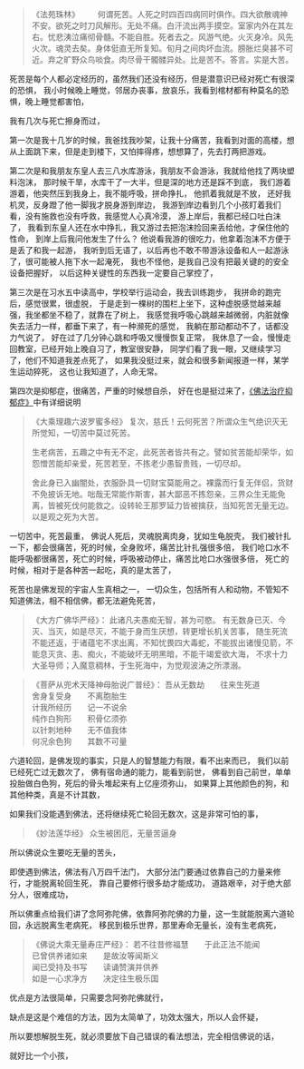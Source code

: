> 《法苑珠林》
> 　　何谓死苦。人死之时四百四病同时俱作。四大欲散魂神不安。欲死之时刀风解形。无处不痛。白汗流出两手摸空。室家内外在其左右。忧悲洟泣痛彻骨髓。不能自胜。死者去之。风游气绝。火灭身冷。风先火次。魂灵去矣。身体侹直无所复知。旬月之间肉坏血流。膀胀烂臭甚不可近。弃之旷野众鸟啖食。肉尽骨干髑髅异处。比是苦不。答言。实是大苦。  

死苦是每个人都必定经历的，虽然我们还没有经历，但是潜意识已经对死亡有很深的恐惧，
我小时候晚上睡觉，邻居办丧事，放哀乐，我看到棺材都有种莫名的恐惧，晚上睡觉都害怕，

我有几次与死亡擦身而过，

第一次是我十几岁的时候，我爸找我吵架，让我十分痛苦，我看到对面的高楼，想从上面跳下来，但是走到楼下，又怕摔得疼，想想算了，先去打两把游戏。

第二次是和我朋友东皇人去三八水库游泳，我朋友不会游泳，我就给他找了两块塑料泡沫，
那时候干旱，水库干了一大半，但是深的地方还是踩不到底，
我们游着游着，他突然压到我身上，我不能呼吸，拼命挣扎，
他抓着我就是不放，
还好我机灵，反身蹬了他一脚我才脱身游到岸边，
我游到岸边看到几个小孩盯着我们看，没有施救也没有呼救，我感觉人心真冷漠，
游上岸后，我都已经口吐白沫了，
我看到东皇人还在水中挣扎，我又游过去把泡沫捡回来丢给他，才保住他的性命，
到岸上后我问他发生了什么？
他说看我游的很吃力，他拿着泡沫不方便于是丢了和我一起游，
我听到后无语了，以后再也不敢不带游泳设备和人一起游泳了，很可能被人拖下水一起淹死，
我也不怪他，是我自己没有把最关键的的安全设备把握好，
以后这种关键性的东西我一定要自己掌控了，

第三次是在习水五中读高中，学校举行运动会，我去训练跑步，
我拼命的跑完后，感觉很累，很虚脱，
于是走到一棵树的围栏上坐下，这种虚脱感觉越来越强，我坐都坐不稳了，就靠在了树上，
我感觉我呼吸心跳越来越微弱，内脏就像失去活力一样，都垂下来了，有一种濒死的感觉，
我躺在那动都动不了，话都没力气说了，
好在过了几分钟心跳和呼吸又慢慢恢复正常，
我休息了一会，慢慢走回教室，已经开始上晚自习了，教室很安静，
同学们看了我一眼，又继续学习了，他们不知道我差点死了，
如果我没挺过来，就会和很多新闻报道一样，某学生运动猝死，
这也让我知道了，人命无常。

第四次是抑郁症，很痛苦，严重的时候想自杀，
好在也是挺过来了，[《佛法治疗抑郁症》](https://www.kancloud.cn/luojiangtao/yiyuzheng)中有详细说明

> 《大乘理趣六波罗蜜多经》
> 复次，慈氏！云何死苦？所谓众生气绝识灭无所觉知，一切苦中莫过死苦。
> 
> 生老病苦，五趣之中有无不定，此死苦者皆共有之。譬如贫苦能却荣华，如怨憎苦能却亲爱，死苦若至，不拣老少愚智贵贱，一切尽却。
> 
> 舍此身已入幽闇处，衣服卧具一切财宝莫能用之。裸露而行复无伴侣，货财不免披诉无地。咄哉无常能作斯害，甚大鄙恶不拣怨亲，三界众生无能免离，皆被死伐何能救之。设转轮王那罗延力皆被擒获，当知死苦无量无边。以是观之死为大苦。

一切苦中，死苦最重，
佛说人死后，灵魂脱离肉身，犹如生龟脱壳，
我们被针扎一下，都会很痛苦，死的时候，全身败坏，痛苦比针扎强很多倍，
我们呛口水不能呼吸都很痛苦，死亡的时候，呼吸被动停止，痛苦比呛口水强很多倍，
死亡的时候，相对于是各种苦一起吃，真的是太苦了，

死苦也是佛发现的宇宙人生真相之一，
一切众生，包括所有人和动物，不管知不知道佛法，相不相信佛，都无法避免死苦，

> 《大方广佛华严经》：
> 此诸凡夫愚痴无智，甚为可愍。
> 有无数身已灭、今灭、当灭，如是尽灭，不能于身而生厌想，转更增长机关苦事，
> 随生死流不能还返，于诸蕴宅不求出离，不知忧畏四大毒蛇，不能拔出诸慢见箭，不能息灭贪、恚、痴火，不能破坏无明黑暗，不能干竭爱欲大海，
> 不求十力大圣导师；入魔意稠林，于生死海中，为觉观波涛之所漂溺。

> 《菩萨从兜术天降神母胎说广普经》：
> 吾从无数劫　　往来生死道  
> 舍身复受身　　不离胞胎生  
> 计我所经历　　记一不说余  
> 纯作白狗形　　积骨亿须弥  
> 以针刺地种　　无不值我体  
> 何况余色狗　　其数不可量

六道轮回，是佛发现的事实，只是人的智慧能力有限，看不出来而已，
我们以前已经死亡过无数次了，
佛有宿命通的能力，能看到前世，
佛看到自己前世，单单投胎做白色狗，死后的骨头堆起来有上亿座须弥山，
如果算上其他颜色的狗，和其他种类，真是不计其数，

如果我们没能遇到佛法，还将继续死亡轮回无数次，这是非常可怕的事，

> ﻿《妙法莲华经》
> 众生被困厄，无量苦逼身

所以佛说众生要吃无量的苦头，

即使遇到佛法，佛法有八万四千法门，
大部分法门要通过依靠自己的力量来修行，才能脱离轮回生死，
靠自己要修行很多劫才能成功，
道路艰辛，对于绝大部分人，很难成功，

所以佛重点给我们讲了念阿弥陀佛，依靠阿弥陀佛的力量，这一生就能脱离六道轮回，永远脱离生老病死，
移民到极乐世界，那里寿命无量长，没有生老病死，

> 《佛说大乘无量寿庄严经》：
> 若不往昔修福慧　　于此正法不能闻  
> 已曾供养诸如来　　是故汝等闻斯义  
> 闻已受持及书写　　读诵赞演并供养  
> 如是一心求净方　　决定往生极乐国

优点是方法很简单，只需要念阿弥陀佛就行，

缺点是这是个难信的方法，因为太简单了，功效太强大，所以人会怀疑，

所以要想解脱生死，就必须要放下自己错误的看法想法，完全相信佛说的话，

就好比一个小孩，


